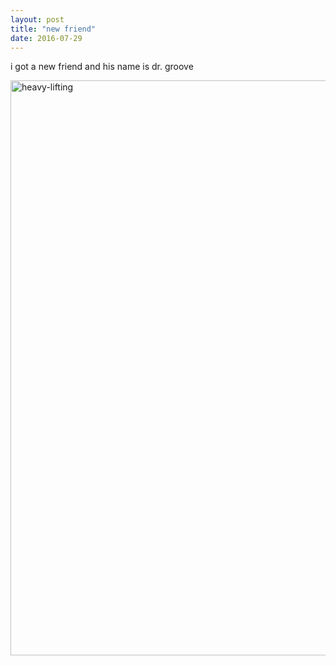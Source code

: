 ```yaml
---
layout: post
title: "new friend"
date: 2016-07-29
---
```


i got a new friend and his name is dr. groove

<img src='https://s32.postimg.org/6znaqy0bp/WP_20160728_08_31_04_Pro.jpg' width="1632" height="920" style="vertical-align:middle" alt='heavy-lifting'/>
